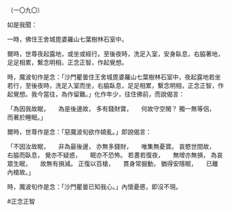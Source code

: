 （一〇九〇）

如是我聞：

一時，佛住王舍城毘婆羅山七葉樹林石室中。

爾時，世尊夜起露地，或坐或經行。至後夜時，洗足入室，安身臥息，右脇著地，足足相累，繫念明相，正念正智，作起覺想。

時，魔波旬作是念：「沙門瞿曇住王舍城毘婆羅山七葉樹林石室中，夜起露地若坐若行，至後夜時，洗足入室而坐，右脇臥息，足足相累，繫念明相，正念正智，作起覺想。我今當往，為作留難。」化作年少，往住佛前，而說偈言：

「為因我故眠，　　為是後邊故，
多有錢財寶，　　何故守空閑？
獨一無等侶，　　而著於睡眠。」

爾時，世尊作是念：「惡魔波旬欲作嬈亂。」即說偈言：

「不因汝故眠，　　非為最後邊，
亦無多錢財，　　唯集無憂寶。
哀愍世間故，　　右脇而臥息，
覺亦不疑惑，　　眠亦不恐怖。
若晝若復夜，　　無增亦無損，
為哀眾生眠，　　故無有損減。
正復以百槍，　　貫身常掘動，
猶得安隱眠，　　已離內槍故。」

時，魔波旬作是念：「沙門瞿曇已知我心。」內懷憂慼，即沒不現。






#正念正智
